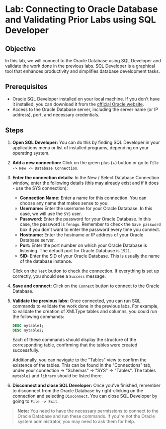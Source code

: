 # Lab: Connecting to Oracle Database and Validating Prior Labs using SQL Developer

## Objective

In this lab, we will connect to the Oracle Database using SQL Developer and validate the work done in the previous labs. SQL Developer is a graphical tool that enhances productivity and simplifies database development tasks.

## Prerequisites

- Oracle SQL Developer installed on your local machine. If you don't have it installed, you can download it from the [official Oracle website](https://www.oracle.com/tools/downloads/sqldev-downloads.html).
- Access to the Oracle Database server, including the server name (or IP address), port, and necessary credentials.

## Steps

1. **Open SQL Developer:** You can do this by finding SQL Developer in your applications menu or list of installed programs, depending on your operating system.

2. **Add a new connection:** Click on the green plus (+) button or go to `File -> New -> Database Connection`.

3. **Enter the connection details:** In the New / Select Database Connection window, enter the following details (this may already exist and if it does - use the SYS connection):
    - **Connection Name:** Enter a name for this connection. You can choose any name that makes sense to you.
    - **Username:** Enter the username for your Oracle Database. In this case, we will use the `SYS` user.
    - **Password:** Enter the password for your Oracle Database. In this case, the password is `fenago`. Remember to check the `Save password` box if you don't want to enter the password every time you connect.
    - **Hostname:** Enter the hostname or IP address of your Oracle Database server.
    - **Port:** Enter the port number on which your Oracle Database is listening. The default port for Oracle Database is `1521`.
    - **SID:** Enter the SID of your Oracle Database. This is usually the name of the database instance.

    Click on the `Test` button to check the connection. If everything is set up correctly, you should see a `Success` message.

4. **Save and connect:** Click on the `Connect` button to connect to the Oracle Database.

5. **Validate the previous labs:** Once connected, you can run SQL commands to validate the work done in the previous labs. For example, to validate the creation of XMLType tables and columns, you could run the following commands:

    ```sql
    DESC mytable1;
    DESC mytable2;
    ```

    Each of these commands should display the structure of the corresponding table, confirming that the tables were created successfully. 

    Additionally, you can navigate to the "Tables" view to confirm the existence of the tables. This can be found in the "Connections" tab, under your connection -> "Schemas" -> "SYS" -> "Tables". The tables `mytable1` and `library` should be listed there.

6. **Disconnect and close SQL Developer:** Once you've finished, remember to disconnect from the Oracle Database by right-clicking on the connection and selecting `Disconnect`. You can close SQL Developer by going to `File -> Exit`.

> **Note:** You need to have the necessary permissions to connect to the Oracle Database and run these commands. If you're not the Oracle system administrator, you may need to ask them for help.
